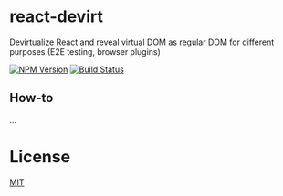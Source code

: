 # react-devirt

Devirtualize React and reveal virtual DOM as regular DOM for different purposes (E2E testing, browser plugins)

[![NPM Version][npm-image]][npm-url]
[![Build Status][travis-image]][travis-url]

## How-to

...

# License

[MIT](http://vjpr.mit-license.org)

[npm-image]: https://badge.fury.io/js/%40redneckz%2Freact-devirt.svg
[npm-url]: https://www.npmjs.com/package/%40redneckz%2Freact-devirt
[travis-image]: https://travis-ci.org/redneckz/react-devirt.svg?branch=master
[travis-url]: https://travis-ci.org/redneckz/react-devirt
